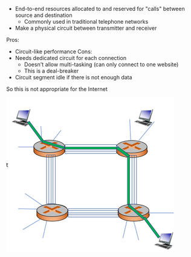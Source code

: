 - End-to-end resources allocated to and reserved for "calls" between source and destination
	- Commonly used in traditional telephone networks
- Make a physical circuit between transmitter and receiver

Pros:
- Circuit-like performance
Cons:
- Needs dedicated circuit for each connection
  - Doesn't allow multi-tasking (can only connect to one website)
  - This is a deal-breaker
- Circuit segment idle if there is not enough data

So this is not appropriate for the Internet

![circuit switching](img/circuit%20switching.png)
